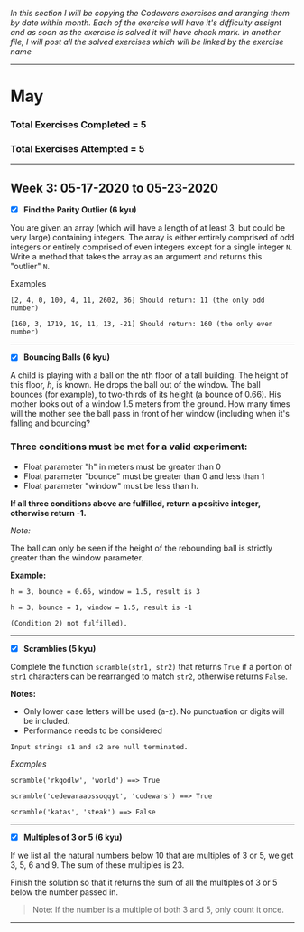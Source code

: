 _In this section I will be copying the Codewars exercises and aranging them by date within month. Each of the exercise will have it's difficulty assignt and as soon as the exercise is solved it will have check mark. In another file, I will post all the solved exercises which will be linked by the exercise name_

----------
# May
### Total Exercises Completed = 5

### Total Exercises Attempted = 5

-----------
## Week 3: 05-17-2020 to 05-23-2020

- [X] **Find the Parity Outlier (6 kyu)**

You are given an array (which will have a length of at least 3, but could be very large) containing integers. The array is either entirely comprised of odd integers or entirely comprised of even integers except for a single integer `N`. Write a method that takes the array as an argument and returns this "outlier" `N`.

Examples

`[2, 4, 0, 100, 4, 11, 2602, 36]
Should return: 11 (the only odd number)`

`[160, 3, 1719, 19, 11, 13, -21]
Should return: 160 (the only even number)`

-------
- [X] **Bouncing Balls (6 kyu)**

A child is playing with a ball on the nth floor of a tall building. The height of this floor, _h_, is known.
He drops the ball out of the window. The ball bounces (for example), to two-thirds of its height (a bounce of 0.66).
His mother looks out of a window 1.5 meters from the ground.
How many times will the mother see the ball pass in front of her window (including when it's falling and bouncing?

### Three conditions must be met for a valid experiment:
* Float parameter "h" in meters must be greater than 0
* Float parameter "bounce" must be greater than 0 and less than 1
* Float parameter "window" must be less than h.

**If all three conditions above are fulfilled, return a positive integer, otherwise return -1.**

_Note:_

The ball can only be seen if the height of the rebounding ball is strictly greater than the window parameter.

**Example:**

`h = 3, bounce = 0.66, window = 1.5, result is 3`

`h = 3, bounce = 1, window = 1.5, result is -1`

`(Condition 2) not fulfilled).`

----------
- [x] **Scramblies (5 kyu)**

Complete the function `scramble(str1, str2)` that returns `True` if a portion of `str1` characters can be rearranged to match `str2`, otherwise returns `False`.

**Notes:**

* Only lower case letters will be used (a-z). No punctuation or digits will be included.
* Performance needs to be considered

`Input strings s1 and s2 are null terminated.`


_Examples_

`scramble('rkqodlw', 'world') ==> True`

`scramble('cedewaraaossoqqyt', 'codewars') ==> True`

`scramble('katas', 'steak') ==> False`

---------
- [x] **Multiples of 3 or 5 (6 kyu)**

If we list all the natural numbers below 10 that are multiples of 3 or 5, we get 3, 5, 6 and 9. The sum of these multiples is 23.

Finish the solution so that it returns the sum of all the multiples of 3 or 5 below the number passed in.

> Note: If the number is a multiple of both 3 and 5, only count it once.

--------
